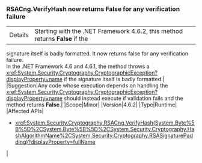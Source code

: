 ### RSACng.VerifyHash now returns False for any verification failure

|   |   |
|---|---|
|Details|Starting with the .NET Framework 4.6.2, this method returns <strong>False</strong> if the
signature itself is badly formatted. It now returns false for any verification
failure.<br />In the .NET Framework 4.6 and 4.6.1, the method throws a
<xref:System.Security.Cryptography.CryptographicException?displayProperty=name>
if the signature itself is badly formatted.|
|Suggestion|Any code whose execution depends on handling the
<xref:System.Security.Cryptography.CryptographicException?displayProperty=name>
should instead execute if validation fails and the method returns <strong>False</strong>.|
|Scope|Minor|
|Version|4.6.2|
|Type|Runtime|
|Affected APIs|<ul><li><xref:System.Security.Cryptography.RSACng.VerifyHash(System.Byte%5B%5D%2CSystem.Byte%5B%5D%2CSystem.Security.Cryptography.HashAlgorithmName%2CSystem.Security.Cryptography.RSASignaturePadding)?displayProperty=fullName></li></ul>|
